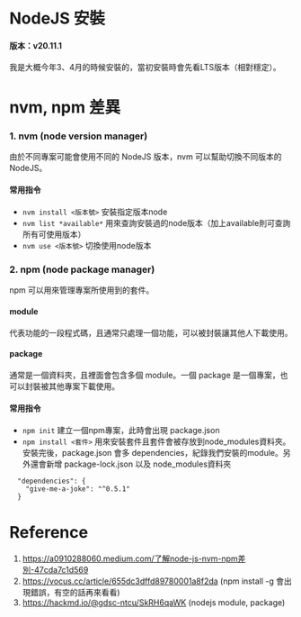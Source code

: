 # NodeJS 安裝
#### 版本：v20.11.1  
我是大概今年3、4月的時候安裝的，當初安裝時會先看LTS版本（相對穩定）。

# nvm, npm 差異
### 1. nvm (node version manager)
由於不同專案可能會使用不同的 NodeJS 版本，nvm 可以幫助切換不同版本的 NodeJS。  
#### 常用指令
- `nvm install <版本號>` 安裝指定版本node
- `nvm list *available*` 用來查詢安裝過的node版本（加上available則可查詢所有可使用版本）
- `nvm use <版本號>` 切換使用node版本
### 2. npm (node package manager)
npm 可以用來管理專案所使用到的套件。
#### module
代表功能的一段程式碼，且通常只處理一個功能，可以被封裝讓其他人下載使用。
#### package
通常是一個資料夾，且裡面會包含多個 module。一個 package 是一個專案，也可以封裝被其他專案下載使用。

#### 常用指令
- `npm init` 建立一個npm專案，此時會出現 package.json
- `npm install <套件>` 用來安裝套件且套件會被存放到node_modules資料夾。安裝完後，package.json 會多 dependencies，紀錄我們安裝的module。另外還會新增 package-lock.json 以及 node_modules資料夾
```
  "dependencies": {
    "give-me-a-joke": "^0.5.1"
  }
```


# Reference
1. https://a0910288060.medium.com/了解node-js-nvm-npm差別-47cda7c1d569
2. https://vocus.cc/article/655dc3dffd89780001a8f2da (npm install -g 會出現錯誤，有空的話再來看看)
3. https://hackmd.io/@gdsc-ntcu/SkRH6qaWK (nodejs module, package)